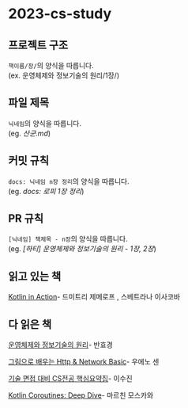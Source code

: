 # 2023-cs-study

## 프로젝트 구조

`책이름/장/`의 양식을 따릅니다.  
(ex.  운영체제와 정보기술의 원리/1장/)


## 파일 제목

`닉네임`의 양식을 따릅니다.  
(eg. _산군.md_)


## 커밋 규칙

`docs: 닉네임 n장 정리`의 양식을 따릅니다.  
(eg. _docs: 로피 1장 정리_)


## PR 규칙

`[닉네임] 책제목 - n장`의 양식을 따릅니다.  
(eg. _[하티] 운영체제와 정보기술의 원리 - 1장, 2장_)


## 읽고 있는 책
[Kotlin in Action](https://product.kyobobook.co.kr/detail/S000001804588)- 드미트리 제메로프 , 스베트라나 이사코바


## 다 읽은 책
[운영체제와 정보기술의 원리](https://product.kyobobook.co.kr/detail/S000001772604)- 반효경

[그림으로 배우는 Http & Network Basic](https://product.kyobobook.co.kr/detail/S000000554505)- 우에노 센

[기술 면접 대비 CS전공 핵심요약집](https://product.kyobobook.co.kr/detail/S000208504237)- 이수진

[Kotlin Coroutines: Deep Dive](https://product.kyobobook.co.kr/detail/S000210537188)- 마르친 모스카와

